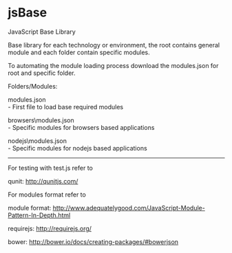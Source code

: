 # jsBase
JavaScript Base Library

Base library for each technology or environment, the root contains general module and each folder contain specific modules.

To automating the module loading process download the modules.json for root and specific folder.

Folders/Modules:

modules.json      
	- First file to load base required modules
    
browsers\modules.json             
	- Specific modules for browsers based applications

nodejs\modules.json             
	- Specific modules for nodejs based applications


-------------------------------------------------------------------------------------

For testing with test.js refer to

qunit: http://qunitjs.com/


For modules format refer to

module format: http://www.adequatelygood.com/JavaScript-Module-Pattern-In-Depth.html

requirejs: http://requirejs.org/

bower: http://bower.io/docs/creating-packages/#bowerjson
